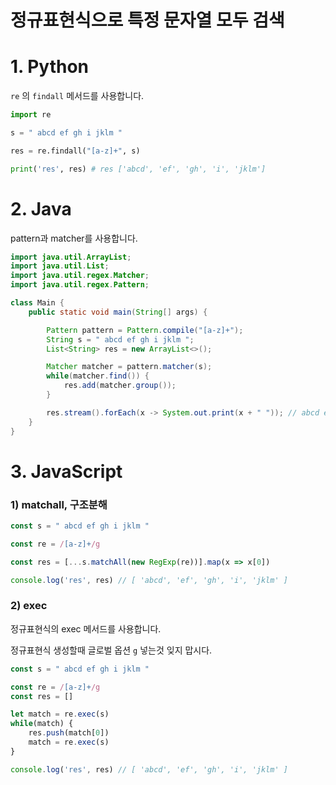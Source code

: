# 정규표현식으로 특정 문자열 모두 검색

# 1. Python
`re` 의 `findall` 메서드를 사용합니다.

```python
import re

s = " abcd ef gh i jklm "

res = re.findall("[a-z]+", s)

print('res', res) # res ['abcd', 'ef', 'gh', 'i', 'jklm']
```


# 2. Java
pattern과 matcher를 사용합니다.

```java
import java.util.ArrayList;
import java.util.List;
import java.util.regex.Matcher;
import java.util.regex.Pattern;

class Main {
    public static void main(String[] args) {

        Pattern pattern = Pattern.compile("[a-z]+");
        String s = " abcd ef gh i jklm ";
        List<String> res = new ArrayList<>();

        Matcher matcher = pattern.matcher(s);
        while(matcher.find()) {
            res.add(matcher.group());
        }

        res.stream().forEach(x -> System.out.print(x + " ")); // abcd ef gh i jklm
    }
}
```

# 3. JavaScript
### 1) matchall, 구조분해
```js
const s = " abcd ef gh i jklm "

const re = /[a-z]+/g

const res = [...s.matchAll(new RegExp(re))].map(x => x[0])

console.log('res', res) // [ 'abcd', 'ef', 'gh', 'i', 'jklm' ]
```

### 2) exec
정규표현식의 exec 메서드를 사용합니다.

정규표현식 생성할때 글로벌 옵션 `g` 넣는것 잊지 맙시다.
```js
const s = " abcd ef gh i jklm "

const re = /[a-z]+/g
const res = []

let match = re.exec(s)
while(match) {
    res.push(match[0])
    match = re.exec(s)
}

console.log('res', res) // [ 'abcd', 'ef', 'gh', 'i', 'jklm' ]

```